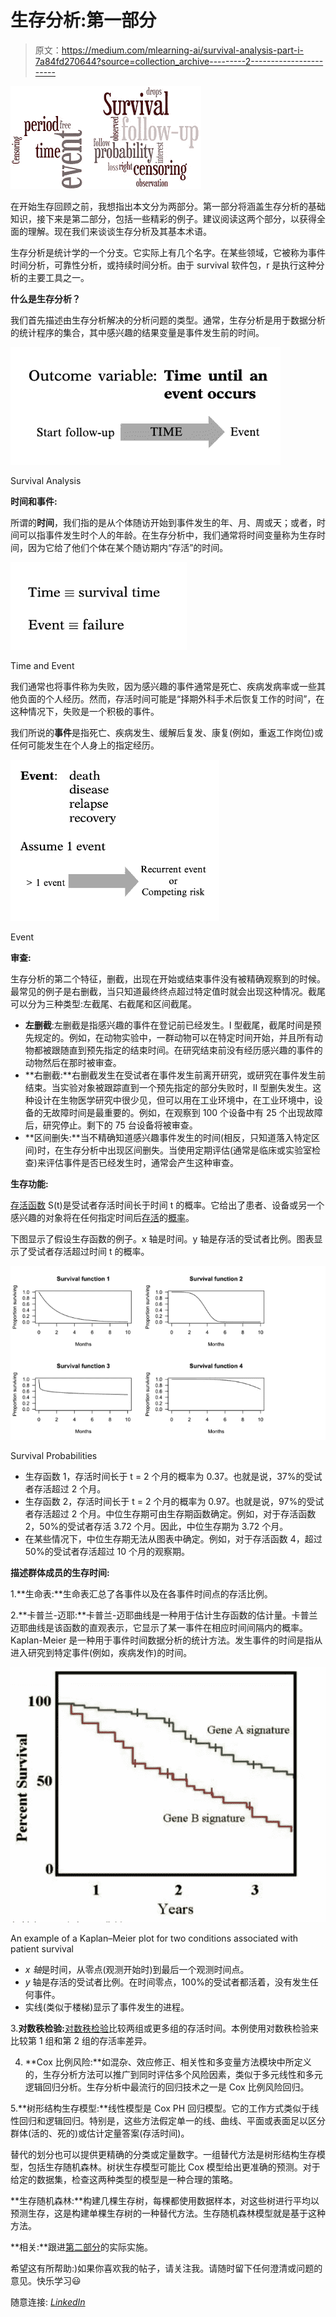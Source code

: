 # 生存分析:第一部分

> 原文：<https://medium.com/mlearning-ai/survival-analysis-part-i-7a84fd270644?source=collection_archive---------2----------------------->

![](img/a878ef794e384a372904ae9abb11dc3f.png)

在开始生存回顾之前，我想指出本文分为两部分。第一部分将涵盖生存分析的基础知识，接下来是第二部分，包括一些精彩的例子。建议阅读这两个部分，以获得全面的理解。现在我们来谈谈生存分析及其基本术语。

生存分析是统计学的一个分支。它实际上有几个名字。在某些领域，它被称为事件时间分析，可靠性分析，或持续时间分析。由于 survival 软件包，r 是执行这种分析的主要工具之一。

**什么是生存分析？**

我们首先描述由生存分析解决的分析问题的类型。通常，生存分析是用于数据分析的统计程序的集合，其中感兴趣的结果变量是事件发生前的时间。

![](img/f3bddb9ddb21493dd7dc078120071948.png)

Survival Analysis

**时间和事件:**

所谓的**时间**，我们指的是从个体随访开始到事件发生的年、月、周或天；或者，时间可以指事件发生时个人的年龄。在生存分析中，我们通常将时间变量称为生存时间，因为它给了他们个体在某个随访期内“存活”的时间。

![](img/ba28357f5b4de1c0e35788bb11b8a8cb.png)

Time and Event

我们通常也将事件称为失败，因为感兴趣的事件通常是死亡、疾病发病率或一些其他负面的个人经历。然而，存活时间可能是“择期外科手术后恢复工作的时间”，在这种情况下，失败是一个积极的事件。

我们所说的**事件**是指死亡、疾病发生、缓解后复发、康复(例如，重返工作岗位)或任何可能发生在个人身上的指定经历。

![](img/cd8dc020c64b977fc22d60bf5a308bc6.png)

Event

**审查:**

生存分析的第二个特征，删截，出现在开始或结束事件没有被精确观察到的时候。最常见的例子是右删截，当只知道最终终点超过特定值时就会出现这种情况。截尾可以分为三种类型:左截尾、右截尾和区间截尾。

*   **左删截**:左删截是指感兴趣的事件在登记前已经发生。I 型截尾，截尾时间是预先规定的。例如，在动物实验中，一群动物可以在特定时间开始，并且所有动物都被跟随直到预先指定的结束时间。在研究结束前没有经历感兴趣的事件的动物然后在那时被审查。
*   **右删截:**右删截发生在受试者在事件发生前离开研究，或研究在事件发生前结束。当实验对象被跟踪直到一个预先指定的部分失败时，II 型删失发生。这种设计在生物医学研究中很少见，但可以用在工业环境中，在工业环境中，设备的无故障时间是最重要的。例如，在观察到 100 个设备中有 25 个出现故障后，研究停止。剩下的 75 台设备将被审查。
*   **区间删失:**当不精确知道感兴趣事件发生的时间(相反，只知道落入特定区间)时，在生存分析中出现区间删失。当使用定期评估(通常是临床或实验室检查)来评估事件是否已经发生时，通常会产生这种审查。

**生存功能:**

[存活函数](https://en.wikipedia.org/wiki/Survival_function) S(t)是受试者存活时间长于时间 t 的概率。它给出了患者、设备或另一个感兴趣的对象将在任何指定时间后[存活](https://en.wikipedia.org/wiki/Survival_analysis)的[概率](https://en.wikipedia.org/wiki/Probability)。

下图显示了假设生存函数的例子。x 轴是时间。y 轴是存活的受试者比例。图表显示了受试者存活超过时间 t 的概率。

![](img/6d25f1bf1bf9ac161b58bd8174876441.png)

Survival Probabilities

*   生存函数 1，存活时间长于 t = 2 个月的概率为 0.37。也就是说，37%的受试者存活超过 2 个月。
*   生存函数 2，存活时间长于 t = 2 个月的概率为 0.97。也就是说，97%的受试者存活超过 2 个月。中位生存期可由生存期函数确定。例如，对于存活函数 2，50%的受试者存活 3.72 个月。因此，中位生存期为 3.72 个月。
*   在某些情况下，中位生存期无法从图表中确定。例如，对于存活函数 4，超过 50%的受试者存活超过 10 个月的观察期。

**描述群体成员的生存时间:**

1.**生命表:**生命表汇总了各事件以及在各事件时间点的存活比例。

2.**卡普兰-迈耶:**卡普兰-迈耶曲线是一种用于估计生存函数的估计量。卡普兰迈耶曲线是该函数的直观表示，它显示了某一事件在相应时间间隔内的概率。Kaplan-Meier 是一种用于事件时间数据分析的统计方法。发生事件的时间是指从进入研究到特定事件(例如，疾病发作)的时间。

![](img/8989322253cbc6e10c30b788d3c6103a.png)

An example of a Kaplan–Meier plot for two conditions associated with patient survival

*   *x 轴*是时间，从零点(观测开始时)到最后一个观测时间点。
*   *y* 轴是存活的受试者比例。在时间零点，100%的受试者都活着，没有发生任何事件。
*   实线(类似于楼梯)显示了事件发生的进程。

3.**对数秩检验:**[对数秩检验](https://en.wikipedia.org/wiki/Log-rank_test)比较两组或更多组的存活时间。本例使用对数秩检验来比较第 1 组和第 2 组的存活率差异。

4. **Cox 比例风险:**如混杂、效应修正、相关性和多变量方法模块中所定义的，生存分析方法可以推广到同时评估多个风险因素，类似于多元线性和多元逻辑回归分析。生存分析中最流行的回归技术之一是 Cox 比例风险回归。

5.**树形结构生存模型:**线性模型是 Cox PH 回归模型。它的工作方式类似于线性回归和逻辑回归。特别是，这些方法假定单一的线、曲线、平面或表面足以区分群体(活的、死的)或估计定量答案(存活时间)。

替代的划分也可以提供更精确的分类或定量数字。一组替代方法是树形结构生存模型，包括生存随机森林。树状生存模型可能比 Cox 模型给出更准确的预测。对于给定的数据集，检查这两种类型的模型是一种合理的策略。

**生存随机森林:**构建几棵生存树，每棵都使用数据样本，对这些树进行平均以预测生存，这是构建单棵生存树的一种替代方法。生存随机森林模型就是基于这种方法。

**相关:**跟进[第二部分](https://afafathar.medium.com/survival-analysis-part-ii-ddbbae048d3f)的实际实施。

希望这有所帮助:)如果你喜欢我的帖子，请关注我。请随时留下任何澄清或问题的意见。快乐学习😃

随意连接: [*LinkedIn*](https://www.linkedin.com/in/afaf-athar-183621105/)